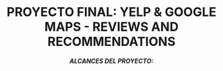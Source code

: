 <h1 align="center">PROYECTO FINAL: YELP & GOOGLE MAPS - REVIEWS AND RECOMMENDATIONS</h1>

<p align="center" style="font-style: italic; font-weight: bold;">ALCANCES DEL PROYECTO:</p>
